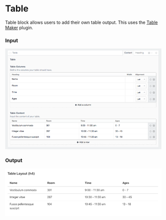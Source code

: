 # Table
Table block allows users to add their own table output.  This uses the [Table Maker](https://github.com/supercool/tablemaker/tree/craft2) plugin.


### Input
![table](./screenshots/table-block.png)

### Output
![table Output](./screenshots/output-table.png)